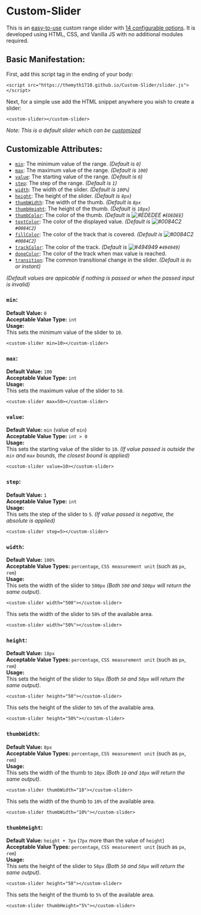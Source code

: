 # Custom-Slider
This is an [easy-to-use](#basic-manifestation) custom range slider with [14 configurable options](#customizable-attributes). It is developed using HTML, CSS, and Vanilla JS with no additional modules required.

## Basic Manifestation:
First, add this script tag in the ending of your body:
```
<script src="https://themyth1710.github.io/Custom-Slider/slider.js"></script>
```
Next, for a simple use add the HTML snippet anywhere you wish to create a slider:
```
<custom-slider></custom-slider>
```
_Note: This is a default slider which can be [customized](#customizable-attributes)_

## Customizable Attributes:

- [`min`](#min): The minimum value of the range. _(Default is `0`)_
- [`max`](#max): The maximum value of the range. _(Default is `100`)_
- [`value`](#value): The starting value of the range. _(Default is `0`)_
- [`step`](#step): The step of the range. _(Default is `1`)_
- [`width`](#width): The width of the slider. _(Default is `100%`)_
- [`height`](#height): The height of the slider. _(Default is `8px`)_
- [`thumbWidth`](#thumbWidth): The width of the thumb. _(Default is `8px`_
- [`thumbHeight`](#thumbHeigh): The height of the thumb. _(Default is `18px`)_
- [`thumbColor`](#thumbColor): The color of the thumb. _(Default is ![#EDEDEE](https://placehold.co/15x15/EDEDEE/EDEDEE.png) `#EDEDEE`)_
- [`textColor`](#textColor): The color of the displayed value. _(Default is ![#0084C2](https://placehold.co/15x15/0084c2/0084c2.png) `#0084C2`)_
- [`fillColor`](#fillColor): The color of the track that is covered. _(Default is ![#0084C2](https://placehold.co/15x15/0084c2/0084c2.png) `#0084C2`)_
- [`trackColor`](#trackColor): The color of the track. _(Default is ![#494949](https://placehold.co/15x15/494949/494949.png) `#494949`)_
- [`doneColor`](#doneColor): The color of the track when max value is reached. 
- [`transition`](#transition): The common transitional change in the slider. _(Default is `0s` or instant)_

_(Default values are appicable if nothing is passed or when the passed input is invalid)_
<br>
### `min`:
**Default Value:** `0`<br>
**Acceptable Value Type:** `int`<br>
**Usage:**<br>
This sets the minimum value of the slider to `10`.
```
<custom-slider min=10></custom-slider>
```

### `max`:
**Default Value:** `100`<br>
**Acceptable Value Type:** `int`<br>
**Usage:**<br>
This sets the maximum value of the slider to `50`.
```
<custom-slider max=50></custom-slider>
```

### `value`:
**Default Value:** `min` (value of `min`)<br>
**Acceptable Value Type:** `int > 0`<br>
**Usage:**<br>
This sets the starting value of the slider to `10`. _(If value passed is outside the `min` and `max` bounds, the closest bound is applied)_
```
<custom-slider value=10></custom-slider>
```

### `step`:
**Default Value:** `1`<br>
**Acceptable Value Type:** `int`<br>
**Usage:**<br>
This sets the step of the slider to `5`. _(If value passed is negative, the absolute is applied)_
```
<custom-slider step=5></custom-slider>
```

### `width`:
**Default Value:** `100%`<br>
**Acceptable Value Types:** `percentage`, `CSS measurement unit` (such as `px`, `rem`)<br>
**Usage:**<br>
This sets the width of the slider to `500px` _(Both `500` and `500px` will return the same output)_.
```
<custom-slider width="500"></custom-slider>
```
This sets the width of the slider to `50%` of the available area.
```
<custom-slider width="50%"></custom-slider>
```

### `height`:
**Default Value:** `18px`<br>
**Acceptable Value Types:** `percentage`, `CSS measurement unit` (such as `px`, `rem`)<br>
**Usage:**<br>
This sets the height of the slider to `50px` _(Both `50` and `50px` will return the same output)_.
```
<custom-slider height="50"></custom-slider>
```
This sets the height of the slider to `50%` of the available area.
```
<custom-slider height="50%"></custom-slider>
```

### `thumbWidth`:
**Default Value:** `8px`<br>
**Acceptable Value Types:** `percentage`, `CSS measurement unit` (such as `px`, `rem`)<br>
**Usage:**<br>
This sets the width of the thumb to `10px` _(Both `10` and `10px` will return the same output)_.
```
<custom-slider thumbWidth="10"></custom-slider>
```
This sets the width of the thumb to `10%` of the available area.
```
<custom-slider thumbWidth="10%"></custom-slider>
```

### `thumbHeight`:
**Default Value:** `height + 7px` (`7px` more than the value of `height`) <br>
**Acceptable Value Types:** `percentage`, `CSS measurement unit` (such as `px`, `rem`)<br>
**Usage:**<br>
This sets the height of the slider to `50px` _(Both `50` and `50px` will return the same output)_.
```
<custom-slider height="50"></custom-slider>
```
This sets the height of the thumb to `5%` of the available area.
```
<custom-slider thumbHeight="5%"></custom-slider>
```
